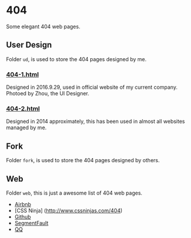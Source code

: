 # 404
Some elegant 404 web pages.

## User Design

Folder `ud`, is used to store the 404 pages designed by me.

### [404-1.html](http://xovel.cn/404/ud/404-1.html)

Designed in 2016.9.29, used in official website of my current company. Photoed by Zhou, the UI Designer.

### [404-2.html](http://xovel.cn/404/ud/404-2.html)

Designed in 2014 approximately, this has been used in almost all websites managed by me.

## Fork

Folder `fork`, is used to store the 404 pages designed by others.

## Web

Folder `web`, this is just a awesome list of 404 web pages.

- [Airbnb](https://www.airbnb.com/404)
- [CSS Ninja] (http://www.cssninjas.com/404)
- [Github](https://github.com/404)
- [SegmentFault](https://segmentfault.com/404)
- [QQ](http://www.qq.com/404)
